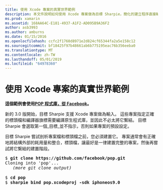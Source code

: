 ```yaml
---
title: 使用 Xcode 專案的真實世界範例
description: 本文件說明如何使用 Xcode 專案做為目標 Sharpie，簡化的建立程序直接輸入C#繫結 OBJECTIVE-C 程式碼。
ms.prod: xamarin
ms.assetid: 168AA64C-E181-4937-A1F2-AD095B9A36F2
author: asb3993
ms.author: amburns
ms.date: 01/15/2016
ms.openlocfilehash: ccfc2f1760d8971e2d824cf65344fa2a5e158c12
ms.sourcegitcommit: bf18425f97b48661ab6b775195eac76b356eeba0
ms.translationtype: MT
ms.contentlocale: zh-TW
ms.lasthandoff: 05/01/2019
ms.locfileid: "64978360"
---
```

# <a name="real-world-example-using-an-xcode-project"></a>使用 Xcode 專案的真實世界範例

**這個範例會使用[POP 程式庫，從 Facebook](https://github.com/facebook/pop)。**

新的 3.0 版開始，目標 Sharpie 支援 Xcode 專案做為輸入。 這些專案指定正確的標頭檔和編譯器旗標需要編譯原生程式庫，並因此不必太將它繫結。 目標 Sharpie 會選取第一個_目標_並不指示，否則如果專案的預設設定。

目標 Sharpie 嘗試剖析專案檔和標頭檔之前，您必須建置它。 專案通常會有正確地將結構外部的耗用量和整合，標頭檔，讓最好是一律建置完整的專案，然後再嘗試將它繫結的建置階段。

<pre>$ <b>git clone https://github.com/facebook/pop.git</b>
Cloning into 'pop'...
   <em>(more git clone output)</em>

$ <b>cd pop</b>
$ <b>sharpie bind pop.xcodeproj -sdk iphoneos9.0</b></pre>

